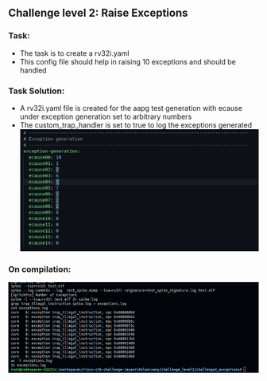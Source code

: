 ## Challenge level 2: Raise Exceptions
### Task:
* The task is to create a rv32i.yaml
* This config file should help in raising 10 exceptions and should be handled
### Task Solution:
* A rv32i.yaml file is created for the aapg test generation with ecause under exception generation set to arbitrary numbers
* The custom_trap_handler is set to true to log the exceptions generated
![C2_c2_yaml](https://github.com/vyomasystems-lab/riscv-ctb-challenge-JayasriPalanisamy/blob/solution/challenge_level2/challenge2_exceptions/C2_c2.png)
### On compilation:
![C2_c2](https://github.com/vyomasystems-lab/riscv-ctb-challenge-JayasriPalanisamy/blob/solution/challenge_level2/challenge2_exceptions/C2_c2fix.png)
